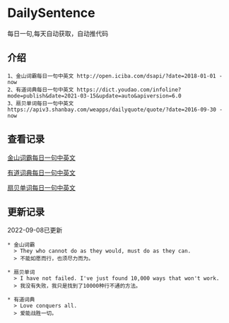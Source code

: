 # DailySentence

每日一句,每天自动获取，自动推代码

## 介绍

```
1、金山词霸每日一句中英文 http://open.iciba.com/dsapi/?date=2018-01-01 - now
2、有道词典每日一句中英文 https://dict.youdao.com/infoline?mode=publish&date=2021-03-15&update=auto&apiversion=6.0
3、扇贝单词每日一句中英文 https://apiv3.shanbay.com/weapps/dailyquote/quote/?date=2016-09-30 - now
```

## 查看记录

[金山词霸每日一句中英文](./data/iciba/)

[有道词典每日一句中英文](./data/youdao/)

[扇贝单词每日一句中英文](./data/shanbay/)

## 更新记录
2022-09-08已更新 
```
* 金山词霸
  > They who cannot do as they would, must do as they can.
  > 不能如愿而行，也须尽力而为。

* 扇贝单词
  > I have not failed. I've just found 10,000 ways that won't work.
  > 我没有失败，我只是找到了10000种行不通的方法。

* 有道词典
  > Love conquers all.
  > 爱能战胜一切。

```
